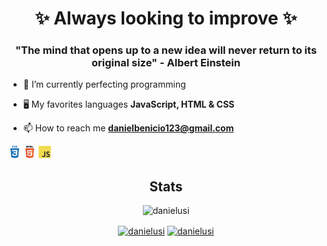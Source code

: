 <h1 align="center">✨ Always looking to improve ✨</h1>

<h3 align="center">"The mind that opens up to a new idea will never return to its original size" - Albert Einstein</h3>

- 🌱 I’m currently perfecting programming


- 🖥️ My favorites languages **JavaScript, HTML & CSS**


- 📫 How to reach me **danielbenicio123@gmail.com**

<p align='left'>
<img src="https://raw.githubusercontent.com/devicons/devicon/master/icons/css3/css3-plain-wordmark.svg" alt="css3"  width="20" height="20"/>
<img src="https://raw.githubusercontent.com/devicons/devicon/master/icons/html5/html5-original-wordmark.svg" alt="html5"  width="20" height="20"/>
<img src="https://raw.githubusercontent.com/devicons/devicon/master/icons/javascript/javascript-original.svg" alt="javascript" width="20" height="20"/>
</p>

<h2 align="center">Stats</h3>


<p align="center">
<img src="https://github-readme-stats.vercel.app/api?username=danielusi&show_icons=true" alt="danielusi"/> 
</p>



<p align="center">
<a href="https://www.linkedin.com/in/danielbenicio/" target="blank"><img align="center" src="https://cdn.jsdelivr.net/npm/simple-icons@3.0.1/icons/linkedin.svg" alt="danielusi" height="20" width="20" /></a>
<a href="https://www.facebook.com/daniel.benicio.90/" target="blank"><img align="center" src="https://cdn.jsdelivr.net/npm/simple-icons@3.0.1/icons/facebook.svg" alt="danielusi" height="20" width="20" /></a>
</p>

